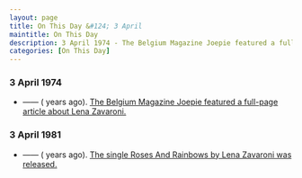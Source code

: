 ```yaml
---
layout: page
title: On This Day &#124; 3 April
maintitle: On This Day
description: 3 April 1974 - The Belgium Magazine Joepie featured a full-page article about Lena Zavaroni. 3 April 1981 - The single Roses And Rainbows by Lena Zavaroni was released.
categories: [On This Day]
---
```


### 3 April 1974
* —— (<span id="age1"></span> years ago). [The Belgium Magazine Joepie featured a full-page article about Lena Zavaroni.](/magazines/1974/04/03/joepie.html)

### 3 April 1981
* —— (<span id="age2"></span> years ago). [The single Roses And Rainbows by Lena Zavaroni was released.](/discography/singles/1981-04-03-roses-and-rainbows)

<!-- Script for calculating number of years ago -->
<script>
var dob = '19740403';
var year = Number(dob.substr(0, 4));
var month = Number(dob.substr(4, 2)) - 1;
var day = Number(dob.substr(6, 2));
var today = new Date();
var age1 = today.getFullYear() - year;
if (today.getMonth() < month || (today.getMonth() == month && today.getDate() < day)) {
  age1--;
}
document.getElementById("age1").innerHTML=age1;

var dob = '19810403';
var year = Number(dob.substr(0, 4));
var month = Number(dob.substr(4, 2)) - 1;
var day = Number(dob.substr(6, 2));
var today = new Date();
var age2 = today.getFullYear() - year;
if (today.getMonth() < month || (today.getMonth() == month && today.getDate() < day)) {
  age2--;
}
document.getElementById("age2").innerHTML=age2;
</script>

